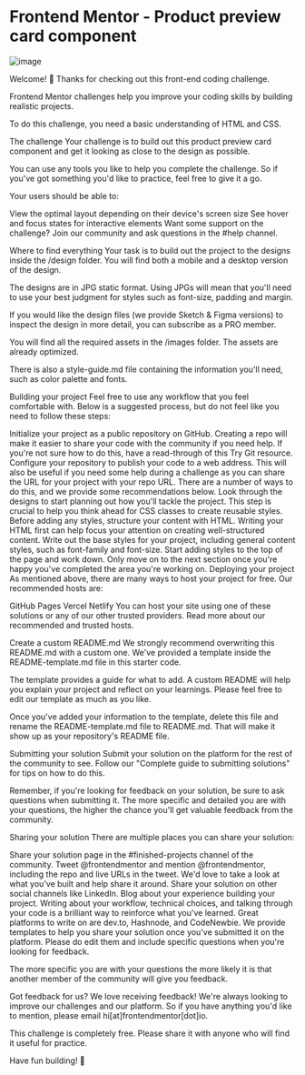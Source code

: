 # Frontend Mentor - Product preview card component

![image](https://github.com/HeewonSeo1/FEM-Product-Perfume-Card/assets/119967072/0b7c696c-b625-4b7d-b7c3-4f24a5c8b4cd)

Welcome! 👋
Thanks for checking out this front-end coding challenge.

Frontend Mentor challenges help you improve your coding skills by building realistic projects.

To do this challenge, you need a basic understanding of HTML and CSS.

The challenge
Your challenge is to build out this product preview card component and get it looking as close to the design as possible.

You can use any tools you like to help you complete the challenge. So if you've got something you'd like to practice, feel free to give it a go.

Your users should be able to:

View the optimal layout depending on their device's screen size
See hover and focus states for interactive elements
Want some support on the challenge? Join our community and ask questions in the #help channel.

Where to find everything
Your task is to build out the project to the designs inside the /design folder. You will find both a mobile and a desktop version of the design.

The designs are in JPG static format. Using JPGs will mean that you'll need to use your best judgment for styles such as font-size, padding and margin.

If you would like the design files (we provide Sketch & Figma versions) to inspect the design in more detail, you can subscribe as a PRO member.

You will find all the required assets in the /images folder. The assets are already optimized.

There is also a style-guide.md file containing the information you'll need, such as color palette and fonts.

Building your project
Feel free to use any workflow that you feel comfortable with. Below is a suggested process, but do not feel like you need to follow these steps:

Initialize your project as a public repository on GitHub. Creating a repo will make it easier to share your code with the community if you need help. If you're not sure how to do this, have a read-through of this Try Git resource.
Configure your repository to publish your code to a web address. This will also be useful if you need some help during a challenge as you can share the URL for your project with your repo URL. There are a number of ways to do this, and we provide some recommendations below.
Look through the designs to start planning out how you'll tackle the project. This step is crucial to help you think ahead for CSS classes to create reusable styles.
Before adding any styles, structure your content with HTML. Writing your HTML first can help focus your attention on creating well-structured content.
Write out the base styles for your project, including general content styles, such as font-family and font-size.
Start adding styles to the top of the page and work down. Only move on to the next section once you're happy you've completed the area you're working on.
Deploying your project
As mentioned above, there are many ways to host your project for free. Our recommended hosts are:

GitHub Pages
Vercel
Netlify
You can host your site using one of these solutions or any of our other trusted providers. Read more about our recommended and trusted hosts.

Create a custom README.md
We strongly recommend overwriting this README.md with a custom one. We've provided a template inside the README-template.md file in this starter code.

The template provides a guide for what to add. A custom README will help you explain your project and reflect on your learnings. Please feel free to edit our template as much as you like.

Once you've added your information to the template, delete this file and rename the README-template.md file to README.md. That will make it show up as your repository's README file.

Submitting your solution
Submit your solution on the platform for the rest of the community to see. Follow our "Complete guide to submitting solutions" for tips on how to do this.

Remember, if you're looking for feedback on your solution, be sure to ask questions when submitting it. The more specific and detailed you are with your questions, the higher the chance you'll get valuable feedback from the community.

Sharing your solution
There are multiple places you can share your solution:

Share your solution page in the #finished-projects channel of the community.
Tweet @frontendmentor and mention @frontendmentor, including the repo and live URLs in the tweet. We'd love to take a look at what you've built and help share it around.
Share your solution on other social channels like LinkedIn.
Blog about your experience building your project. Writing about your workflow, technical choices, and talking through your code is a brilliant way to reinforce what you've learned. Great platforms to write on are dev.to, Hashnode, and CodeNewbie.
We provide templates to help you share your solution once you've submitted it on the platform. Please do edit them and include specific questions when you're looking for feedback.

The more specific you are with your questions the more likely it is that another member of the community will give you feedback.

Got feedback for us?
We love receiving feedback! We're always looking to improve our challenges and our platform. So if you have anything you'd like to mention, please email hi[at]frontendmentor[dot]io.

This challenge is completely free. Please share it with anyone who will find it useful for practice.

Have fun building! 🚀

